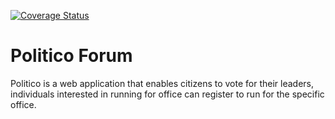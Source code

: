 <a href='https://coveralls.io/github/Rachelnk/Politico-Forum?branch=master'><img src='https://coveralls.io/repos/github/Rachelnk/Politico-Forum/badge.svg?branch=master' alt='Coverage Status' /></a>
<h1> Politico Forum</h1>
<p>Politico is a web application that enables citizens to vote for their leaders, individuals interested in running for office can register to run for the specific office.</p>

